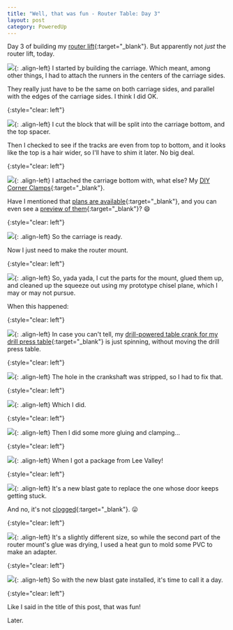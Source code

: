 ```yaml
---
title: "Well, that was fun - Router Table: Day 3"
layout: post
category: PoweredUp
---
```

Day 3 of building my [router lift](https://youtu.be/LJqPDADi8MM){:target="_blank"}. But apparently not *just* the router lift, today.

![](/assets/images-posts/2019/02/2019-02-15.1.01.jpg){: .align-left}
I started by building the carriage. Which meant, among other things, I had to attach the runners in the centers of the carriage sides.

They really just have to be the same on both carriage sides, and parallel with the edges of the carriage sides. I think I did OK.

{:style="clear: left"}

![](/assets/images-posts/2019/02/2019-02-15.1.02.jpg){: .align-left}
I cut the block that will be split into the carriage bottom, and the top spacer.

Then I checked to see if the tracks are even from top to bottom, and it looks like the top is a hair wider, so I'll have to shim it later. No big deal.

{:style="clear: left"}

![](/assets/images-posts/2019/02/2019-02-15.1.03.jpg){: .align-left}
I attached the carriage bottom with, what else? My [DIY Corner Clamps](https://youtu.be/X4BSyZuc-ak){:target="_blank"}.

Have I mentioned that [plans are available](/projects/cornerclamp/){:target="_blank"}, and you can even see a [preview of them](/projects/cornerclamp/preview/){:target="_blank"}? 😄

{:style="clear: left"}

![](/assets/images-posts/2019/02/2019-02-15.1.04.jpg){: .align-left}
So the carriage is ready.

Now I just need to make the router mount.

{:style="clear: left"}

![](/assets/images-posts/2019/02/2019-02-15.1.05.jpg){: .align-left}
So, yada yada, I cut the parts for the mount, glued them up, and cleaned up the squeeze out using my prototype chisel plane, which I may or may not pursue.

When this happened:

{:style="clear: left"}

![](/assets/images-posts/2019/02/2019-02-15.1.06.gif){: .align-left}
In case you can't tell, my [drill-powered table crank for my drill press table](https://youtu.be/9kY3fk6Q-kA){:target="_blank"} is just spinning, without moving the drill press table.

{:style="clear: left"}

![](/assets/images-posts/2019/02/2019-02-15.1.07.jpg){: .align-left}
The hole in the crankshaft was stripped, so I had to fix that.

{:style="clear: left"}

![](/assets/images-posts/2019/02/2019-02-15.1.08.gif){: .align-left}
Which I did.

{:style="clear: left"}

![](/assets/images-posts/2019/02/2019-02-15.1.09.jpg){: .align-left}
Then I did some more gluing and clamping...

{:style="clear: left"}

![](/assets/images-posts/2019/02/2019-02-15.1.10.jpg){: .align-left}
When I got a package from Lee Valley!

{:style="clear: left"}

![](/assets/images-posts/2019/02/2019-02-15.1.11.jpg){: .align-left}
It's a new blast gate to replace the one whose door keeps getting stuck.

And no, it's not [clogged](https://youtu.be/ZjzN45k6Dq0){:target="_blank"}. 😛

{:style="clear: left"}

![](/assets/images-posts/2019/02/2019-02-15.1.12.jpg){: .align-left}
It's a slightly different size, so while the second part of the router mount's glue was drying, I used a heat gun to mold some PVC to make an adapter.

{:style="clear: left"}

![](/assets/images-posts/2019/02/2019-02-15.1.13.jpg){: .align-left}
So with the new blast gate installed, it's time to call it a day.

{:style="clear: left"}

Like I said in the title of this post, that was fun!

Later.